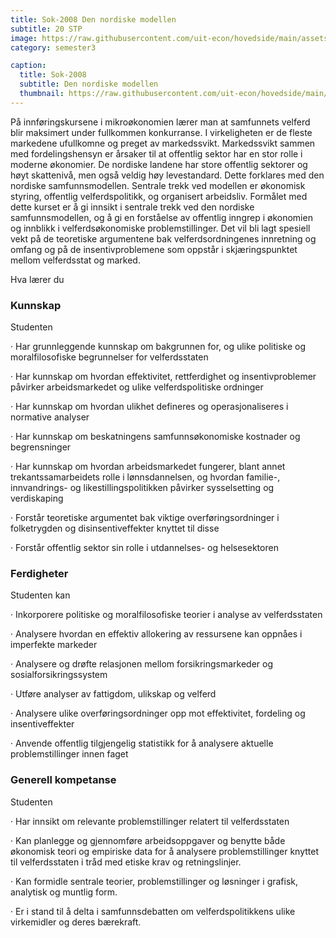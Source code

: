 ```yaml
---
title: Sok-2008 Den nordiske modellen
subtitle: 20 STP
image: https://raw.githubusercontent.com/uit-econ/hovedside/main/assets/img/Sok-2008.jpg
category: semester3

caption:
  title: Sok-2008
  subtitle: Den nordiske modellen
  thumbnail: https://raw.githubusercontent.com/uit-econ/hovedside/main/assets/img/Sok-2008.jpg
---
```

På innføringskursene i mikroøkonomien lærer man at samfunnets velferd blir maksimert under fullkommen konkurranse. I virkeligheten er de fleste markedene ufullkomne og preget av markedssvikt. Markedssvikt sammen med fordelingshensyn er årsaker til at offentlig sektor har en stor rolle i moderne økonomier.  De nordiske landene har store offentlig sektorer og høyt skattenivå, men også veldig høy levestandard. Dette forklares med den nordiske samfunnsmodellen. Sentrale trekk ved modellen er økonomisk styring, offentlig velferdspolitikk, og organisert arbeidsliv. Formålet med dette kurset er å gi innsikt i sentrale trekk ved den nordiske samfunnsmodellen, og å gi en forståelse av offentlig inngrep i økonomien og innblikk i velferdsøkonomiske problemstillinger. Det vil bli lagt spesiell vekt på de teoretiske argumentene bak velferdsordningenes innretning og omfang og på de insentivproblemene som oppstår i skjæringspunktet mellom velferdsstat og marked.

Hva lærer du

### Kunnskap

Studenten

·         Har grunnleggende kunnskap om bakgrunnen for, og ulike politiske og moralfilosofiske begrunnelser for velferdsstaten

·         Har kunnskap om hvordan effektivitet, rettferdighet og insentivproblemer påvirker arbeidsmarkedet og ulike velferdspolitiske ordninger

·         Har kunnskap om hvordan ulikhet defineres og operasjonaliseres i normative analyser

·         Har kunnskap om beskatningens samfunnsøkonomiske kostnader og begrensninger

·         Har kunnskap om hvordan arbeidsmarkedet fungerer, blant annet trekantssamarbeidets rolle i lønnsdannelsen, og hvordan familie-, innvandrings- og likestillingspolitikken påvirker sysselsetting og verdiskaping

·         Forstår teoretiske argumentet bak viktige overføringsordninger i folketrygden og disinsentiveffekter knyttet til disse

·         Forstår offentlig sektor sin rolle i utdannelses- og helsesektoren

### Ferdigheter

Studenten kan

·         Inkorporere politiske og moralfilosofiske teorier i analyse av velferdsstaten

·         Analysere hvordan en effektiv allokering av ressursene kan oppnåes i imperfekte markeder

·         Analysere og drøfte relasjonen mellom forsikringsmarkeder og sosialforsikringssystem

·         Utføre analyser av fattigdom, ulikskap og velferd

·         Analysere ulike overføringsordninger opp mot effektivitet, fordeling og insentiveffekter

·         Anvende offentlig tilgjengelig statistikk for å analysere aktuelle problemstillinger innen faget

### Generell kompetanse

Studenten

·         Har innsikt om relevante problemstillinger relatert til velferdsstaten

·         Kan planlegge og gjennomføre arbeidsoppgaver og benytte både økonomisk teori og empiriske data for å analysere problemstillinger knyttet til velferdsstaten i tråd med etiske krav og retningslinjer.

·         Kan formidle sentrale teorier, problemstillinger og løsninger i grafisk, analytisk og muntlig form.

·         Er i stand til å delta i samfunnsdebatten om velferdspolitikkens ulike virkemidler og deres bærekraft.

 
